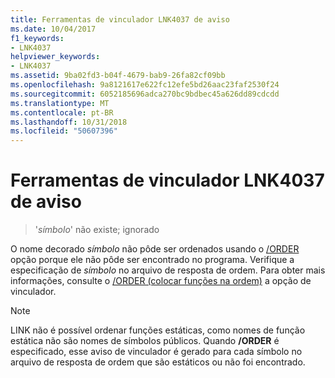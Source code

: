 ```yaml
---
title: Ferramentas de vinculador LNK4037 de aviso
ms.date: 10/04/2017
f1_keywords:
- LNK4037
helpviewer_keywords:
- LNK4037
ms.assetid: 9ba02fd3-b04f-4679-bab9-26fa82cf09bb
ms.openlocfilehash: 9a8121617e622fc12efe5bd26aac23faf2530f24
ms.sourcegitcommit: 6052185696adca270bc9bdbec45a626dd89cdcdd
ms.translationtype: MT
ms.contentlocale: pt-BR
ms.lasthandoff: 10/31/2018
ms.locfileid: "50607396"
---
```

# <a name="linker-tools-warning-lnk4037"></a>Ferramentas de vinculador LNK4037 de aviso

>'*símbolo*' não existe; ignorado

O nome decorado *símbolo* não pôde ser ordenados usando o [/ORDER](../../build/reference/order-put-functions-in-order.md) opção porque ele não pôde ser encontrado no programa. Verifique a especificação de *símbolo* no arquivo de resposta de ordem. Para obter mais informações, consulte o [/ORDER (colocar funções na ordem)](../../build/reference/order-put-functions-in-order.md) a opção de vinculador.

> [!NOTE]
> LINK não é possível ordenar funções estáticas, como nomes de função estática não são nomes de símbolos públicos. Quando **/ORDER** é especificado, esse aviso de vinculador é gerado para cada símbolo no arquivo de resposta de ordem que são estáticos ou não foi encontrado.